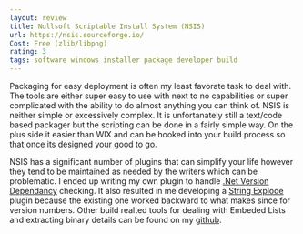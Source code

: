 ```yaml
---
layout: review
title: Nullsoft Scriptable Install System (NSIS)
url: https://nsis.sourceforge.io/
Cost: Free (zlib/libpng)
rating: 3
tags: software windows installer package developer build
---
```

Packaging for easy deployment is often my least favorate task to deal with. The tools are either super easy to use with next to no capabilities or super complicated with the ability to do almost anything you can think of. NSIS is neither simple or excessively complex. It is unfortanately still a text/code based packager but the scripting can be done in a fairly simple way. On the plus side it easier than WIX and can be hooked into your build process so that once its designed your good to go. 

<!--more-->

NSIS has a significant number of plugins that can simplify your life however they tend to be maintained as needed by the writers which can be problematic. I ended up writing my own plugin to handle [.Net Version Dependancy](https://vshed.us/NSIS_DotNetVersion/) checking. It also resulted in me developing a [String Explode](https://vshed.us/NSIS_strExplode/) plugin because the existing one worked backward to what makes since for version numbers. Other build realted tools for dealing with Embeded Lists and extracting binary details can be found on my [github](https://github.com/fatalwall?tab=repositories).
